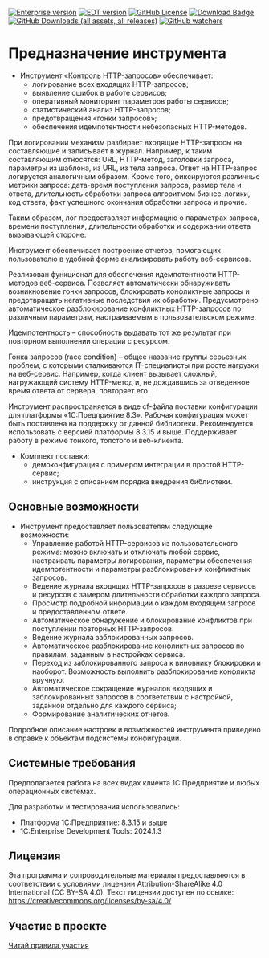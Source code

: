 [![Enterprise version](https://img.shields.io/badge/1С%3AПредприятие-8.3.24.1761-blue)](https://releases.1c.ru/version_files?nick=Platform83&ver=8.3.24.1761)
[![EDT version](https://img.shields.io/badge/EDT-2024.1.3-blue)](https://releases.1c.ru/version_files?nick=DevelopmentTools10&ver=2024.1.3)
[![GitHub License](https://img.shields.io/github/license/rarus/safe-rest-api-1c)](https://github.com/rarus/safe-rest-api-1c/blob/main/LICENSE.txt)
[![Download Badge](https://img.shields.io/badge/download-Safe_REST_API.cf-blue)](https://github.com/rarus/safe-rest-api-1c/releases/latest/download/Safe_REST_API.cf)
[![GitHub Downloads (all assets, all releases)](https://img.shields.io/github/downloads/rarus/safe-rest-api-1c/total)](https://github.com/rarus/safe-rest-api-1c/releases)
[![GitHub watchers](https://img.shields.io/github/watchers/rarus/safe-rest-api-1c)](https://github.com/rarus/safe-rest-api-1c)


# Предназначение инструмента

- Инструмент «Контроль HTTP-запросов» обеспечивает: 
	- логирование всех входящих HTTP-запросов; 
	- выявление ошибок в работе сервисов; 
	- оперативный мониторинг параметров работы сервисов;
	- статистический анализ HTTP-запросов; 
	- предотвращения «гонки запросов»;
	- обеспечения идемпотентности небезопасных HTTP-методов.

При логировании механизм разбирает входящие HTTP-запросы на  составляющие и 
записывает в журнал. Например, к таким составляющим относятся: URL, HTTP-метод,
заголовки запроса, параметры из шаблона, из URL, из тела запроса. Ответ на HTTP-запрос
логируется аналогичным образом. Кроме того, фиксируются различные метрики запроса:
дата-время поступления запроса, размер тела и ответа, длительность обработки запроса
алгоритмом бизнес-логики, код ответа, факт успешного окончания обработки запроса и
прочие.

Таким образом, лог предоставляет информацию о параметрах запроса, времени
поступления, длительности обработки и содержании ответа вызывающей стороне.

Инструмент обеспечивает построение отчетов, помогающих пользователю в удобной
форме анализировать работу веб-сервисов.

Реализован функционал для обеспечения идемпотентности HTTP-методов веб-сервиса.
Позволяет автоматически обнаруживать возникновение гонки запросов, блокировать
конфликтные запросы и предотвращать негативные последствия их обработки.
Предусмотрено автоматическое разблокирование конфликтных HTTP-запросов по
различным параметрам, настраиваемым в пользовательском режиме.

Идемпотентность – способность выдавать тот же результат при повторном
выполнении операции с ресурсом.

Гонка запросов (race condition) – общее название группы серьезных проблем, с
которыми сталкиваются IT-специалисты при росте нагрузки на веб-сервис.
Например, когда клиент вызывает сложный, нагружающий систему HTTP-метод и,
не дождавшись за отведенное время ответа от сервера, повторяет его.
 
Инструмент распространяется в виде cf-файла поставки конфигурации для платформы
«1С:Предприятие 8.3». Рабочая конфигурация может быть поставлена на поддержку от
данной библиотеки. Рекомендуется использовать с версией платформы 8.3.15 и выше.
Поддерживает работу в режиме тонкого, толстого и веб-клиента.

- Комплект поставки:
	- демоконфигурация с примером интеграции в простой HTTP-сервис;
	- инструкция с описанием порядка внедрения библиотеки.


## Основные возможности

- Инструмент предоставляет пользователям следующие возможности:
	- Управление работой HTTP-сервисов из пользовательского режима: можно
	  включать и отключать любой сервис, настраивать параметры логирования,
	  параметры обеспечения идемпотентности и параметры разблокирования
	  конфликтных запросов.
	- Ведение журнала входящих HTTP-запросов в разрезе сервисов и ресурсов с
	  замером длительности обработки каждого запроса.
	- Просмотр подробной информации о каждом входящем запросе и предоставленном
	  ответе.
	- Автоматическое обнаружение и блокирование конфликтов при поступлении
	  повторных HTTP-запросов.
	- Ведение журнала заблокированных запросов.
	- Автоматическое разблокирование конфликтных запросов по правилам, заданным в
	  настройках сервиса.
	- Переход из заблокированного запроса к виновнику блокировки и наоборот.
	  Возможность выполнить разблокирование конфликта вручную.
	- Автоматическое сокращение журналов входящих и заблокированных запросов в
	  соответствии с настройкой, заданной отдельно для каждого сервиса;
	- Формирование аналитических отчетов.

Подробное описание настроек и возможностей инструмента приведено в справке к
объектам подсистемы конфигурации.

## Системные требования

Предполагается работа на всех видах клиента 1С:Предприятие и любых операционных системах.

Для разработки и тестирования использовались:
- Платформа 1С:Предприятие: 8.3.15 и выше
- 1C:Enterprise Development Tools: 2024.1.3

## Лицензия

Эта программа и сопроводительные материалы предоставляются в соответствии с условиями лицензии Attribution-ShareAlike 4.0 International (CC BY-SA 4.0). Текст лицензии доступен по ссылке: https://creativecommons.org/licenses/by-sa/4.0/

## Участие в проекте

[Читай правила участия](CONTRIBUTING.md)
